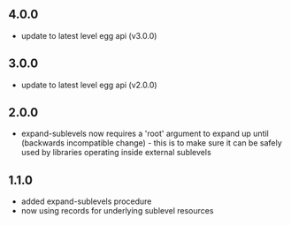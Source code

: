 ## 4.0.0

- update to latest level egg api (v3.0.0)

## 3.0.0

- update to latest level egg api (v2.0.0)

## 2.0.0

- expand-sublevels now requires a 'root' argument to expand up until
  (backwards incompatible change) - this is to make sure it can be
  safely used by libraries operating inside external sublevels

## 1.1.0

- added expand-sublevels procedure 
- now using records for underlying sublevel resources 
